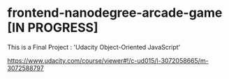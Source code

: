 frontend-nanodegree-arcade-game [IN PROGRESS]
===============================

This is a Final Project : 
'Udacity Object-Oriented JavaScript' 

https://www.udacity.com/course/viewer#!/c-ud015/l-3072058665/m-3072588797

